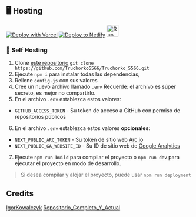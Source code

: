 ## 🖥️ Hosting

[![Deploy with Vercel](https://vercel.com/button)](<https://vercel.com/new/clone?repository-url=https%3A%2F%2Fgithub.com%2FTruchorko5566%2FTruchorko_5566.github.io&env=NEXT_PUBLIC_GA_WEBSITE_ID,NEXT_PUBLIC_ARC_TOKEN,GITHUB_ACCESS_TOKEN&envDescription=NEXT_PUBLIC_GA_WEBSITE_ID%20-%20Google%20Analytics%204%20website%20ID%20%7C%20NEXT_PUBLIC_ARC_TOKEN%20-%20Arc.io%20Website%20Token%20%7C%20GITHUB_ACCESS_TOKEN%20-%20Github%20Account%20Access%20token%20(REPO%2C%20USER%20Read%20perm)&envLink=https%3A%2F%2Fgithub.com%2FTruchorko5566%2FTruchorko_5566.github.io%2F&project-name=portfolio&repo-name=portfolio&redirect-url=https%3A%2F%2Ftruchorko5566.vercel.app&demo-title=Truchorko5566%20-%20Demo&demo-description=A%20sample%20(static)%20demo%20of%20this%20project%20hosted%20on%20Github&demo-url=https%3A%2F%2Ftruchorko5566.vercel.app&demo-image=https%3A%2F%2Ftruchorko5566.vercel.app/assets/banner.png>)
[![Deploy to Netlify](https://www.netlify.com/img/deploy/button.svg)](https://app.netlify.com/start/deploy?repository=https://github.com/Truchorko5566/Truchorko_5566.git)
<a href="https://repl.it/github/Truchorko5566/Truchorko_5566.git"><img src="https://repl.it/badge/github/Truchorko5566/Truchorko_5566.github.io" alt="Run on replit" height="32"/></a>

### 🔩 Self Hosting

1. Clone [este repositorio](https://github.com/Truchorko5566/Truchorko_5566) `git clone https://github.com/Truchorko5566/Truchorko_5566.git`
2. Ejecute `npm i` para instalar todas las dependencias,
3. Rellene `config.js` con sus valores
4. Cree un nuevo archivo llamado `.env` Recuerde: el archivo es súper secreto, es mejor no compartirlo.
5. En el archivo `.env` establezca estos valores:
- `GITHUB_ACCESS_TOKEN` - Su token de acceso a GitHub con permiso de repositorios públicos
6. En el archivo `.env` establezca estos valores **opcionales**:
- `NEXT_PUBLIC_ARC_TOKEN` - Su token de sitio web [Arc.io](https://arc.io)
- `NEXT_PUBLIC_GA_WEBSITE_ID` - Su ID de sitio web de [Google Analytics](https://analytics.google.com)
7. Ejecute `npm run build` para compilar el proyecto o `npm run dev` para ejecutar el proyecto en modo de desarrollo.
> Si desea compilar y alojar el proyecto, puede usar `npm run deployment`

## Credits

[IgorKowalczyk](https://github.com/IgorKowalczyk)
[Repositorio_Completo_Y_Actual](https://github.com/IgorKowalczyk/igorkowalczyk.github.io.git)
